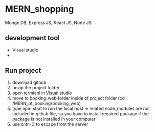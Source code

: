 # MERN_shopping
Mongo DB, Express JS, React JS, Node JS

## development tool 
- Visual studio 
- 
## Run project 
1. download github 
2. unzip the project folder
3. open termianl in Visual studio
4. move to booking_web forder inside of project folder (cd /MERN_pt_booking/booking_web)   
5. type npm start to run the local host 
=> related node_modules are not included in github file, so you have to install required package if the package is not installed in your computer 
6. use cntr+C to escape from the server
